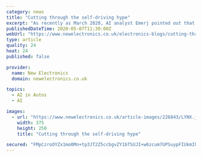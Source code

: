 ```yaml
---
category: news
title: "Cutting through the self-driving hype"
excerpt: "As recently as March 2020, AI analyst Emerj pointed out that despite the bullish public pronouncements of the auto industry CEOs it is “still a long way off before self-driving"
publishedDateTime: 2020-05-07T11:30:00Z
webUrl: "https://www.newelectronics.co.uk/electronics-blogs/cutting-through-the-self-driving-hype/226843/"
type: article
quality: 24
heat: 24
published: false

provider:
  name: New Electronics
  domain: newelectronics.co.uk

topics:
  - AI in Autos
  - AI

images:
  - url: "https://www.newelectronics.co.uk/article-images/226843/LYNX.jpg?width=375&height=250&scale=canvas"
    width: 375
    height: 250
    title: "Cutting through the self-driving hype"

secured: "FMpCzroOYZx1mo0Mn+tp3JT2Z5ccbgvZY1bTSUJI+w6zcum7UPSuypFIUkmIhH+Oh4Zksps92kBhew6N7FUd5FDcn+qbGwumNONM+hKIwO9rQVVIhG9F5Pp83Oc1+WW5usyMGZ+xR7/EsGq6wxmTY6hTiWOELoa1TVhZMSfmxN2oX8/fnqbAZtZcmkJIY5sYEC4SqFXPjC7rQCwKQoHG4xnnkVrIt7uiJN9snDH/rLLDrgaRyLFrDGFdTZaGhVg2YG8c0c+DlA5iz+iu3fHIqHW6m9fDGrVPk2WtjdNHpw5BgKfK+BRP4dnu1hngxBQH;N1reDvAWs6EwkqxUv4NcFg=="
---
```


